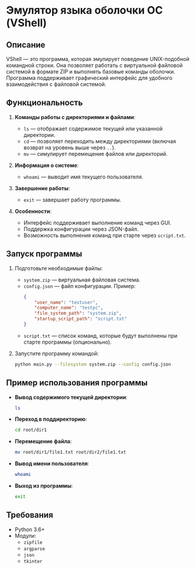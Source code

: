 
# Эмулятор языка оболочки ОС (VShell)

## Описание
VShell — это программа, которая эмулирует поведение UNIX-подобной командной строки. Она позволяет работать с виртуальной файловой системой в формате ZIP и выполнять базовые команды оболочки. Программа поддерживает графический интерфейс для удобного взаимодействия с файловой системой.

## Функциональность
1. **Команды работы с директориями и файлами**:
   - `ls` — отображает содержимое текущей или указанной директории.
   - `cd` — позволяет переходить между директориями (включая возврат на уровень выше через `..`).
   - `mv` — симулирует перемещение файлов или директорий.

2. **Информация о системе**:
   - `whoami` — выводит имя текущего пользователя.

3. **Завершение работы**:
   - `exit` — завершает работу программы.

4. **Особенности**:
   - Интерфейс поддерживает выполнение команд через GUI.
   - Поддержка конфигурации через JSON-файл.
   - Возможность выполнения команд при старте через `script.txt`.

## Запуск программы
1. Подготовьте необходимые файлы:
   - `system.zip` — виртуальная файловая система.
   - `config.json` — файл конфигурации. Пример:
     ```json
     {
         "user_name": "testuser",
         "computer_name": "testpc",
         "file_system_path": "system.zip",
         "startup_script_path": "script.txt"
     }
     ```
   - `script.txt` — список команд, которые будут выполнены при старте программы (опционально).

2. Запустите программу командой:
   ```bash
   python main.py --filesystem system.zip --config config.json
   ```

## Пример использования программы
- **Вывод содержимого текущей директории**:
  ```bash
  ls
  ```
- **Переход в поддиректорию**:
  ```bash
  cd root/dir1
  ```
- **Перемещение файла**:
  ```bash
  mv root/dir1/file1.txt root/dir2/file1.txt
  ```
- **Вывод имени пользователя**:
  ```bash
  whoami
  ```
- **Выход из программы**:
  ```bash
  exit
  ```


## Требования
- Python 3.6+
- Модули:
  - `zipfile`
  - `argparse`
  - `json`
  - `tkinter`


